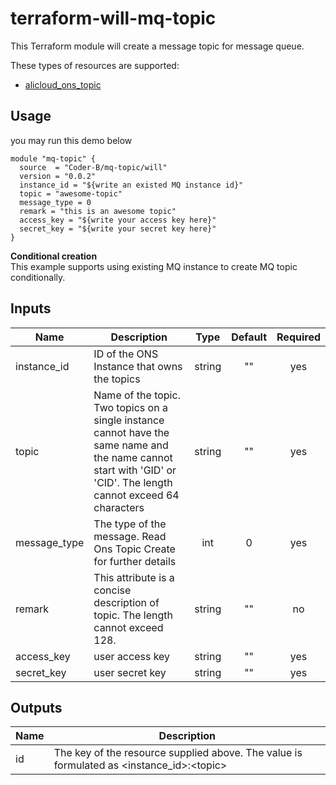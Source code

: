 # terraform-will-mq-topic

This Terraform module will create a message topic for message queue.

These types of resources are supported:
- [alicloud_ons_topic](https://www.terraform.io/docs/providers/alicloud/r/ons_topic.html)

## Usage

you may run this demo below
```
module "mq-topic" {
  source  = "Coder-B/mq-topic/will"
  version = "0.0.2"
  instance_id = "${write an existed MQ instance id}"
  topic = "awesome-topic"
  message_type = 0
  remark = "this is an awesome topic"
  access_key = "${write your access key here}"
  secret_key = "${write your secret key here}"
}
```

**Conditional creation**<br>
This example supports using existing MQ instance to create MQ topic conditionally.

## Inputs

| Name | Description | Type | Default | Required |
|------|-------------|:----:|:-----:|:-----:|
|instance_id |ID of the ONS Instance that owns the topics| string| "" | yes|
|topic |Name of the topic. Two topics on a single instance cannot have the same name and the name cannot start with 'GID' or 'CID'. The length cannot exceed 64 characters| string| "" | yes|
|message_type |The type of the message. Read Ons Topic Create for further details| int| 0 | yes|
|remark |This attribute is a concise description of topic. The length cannot exceed 128.| string| "" | no|
|access_key|user access key| string| "" | yes|
|secret_key|user secret key| string| "" | yes|

## Outputs

| Name | Description |
|------|-------------|
|id|The key of the resource supplied above. The value is formulated as \<instance_id\>:\<topic\>|